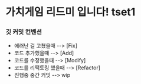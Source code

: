 # 가치게임 리드미 입니다! tset1

### 깃 커밋 컨벤션

-   에러난 걸 고쳤을때 --> [Fix]
-   코드 추가했을때 --> [Add]
-   코드를 수정했을때 --> [Modify]
-   코드를 리팩토링 했을때 --> [Refactor]
-   진행중 중간 커밋 --> wip
